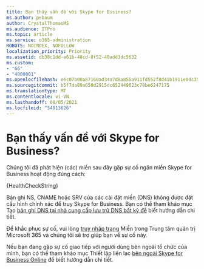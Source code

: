 ```yaml
---
title: Bạn thấy vấn đề với Skype for Business?
ms.author: pebaum
author: CrystalThomasMS
ms.audience: ITPro
ms.topic: article
ms.service: o365-administration
ROBOTS: NOINDEX, NOFOLLOW
localization_priority: Priority
ms.assetid: db38c1dd-e61b-48cd-8f52-40add3dc5632
ms.custom:
- "66"
- "4000001"
ms.openlocfilehash: e6c07b00a87160ad34a7d8a855a911fd552f8d41b1911e0dc35109306d105977
ms.sourcegitcommit: b5f7da89a650d2915dc652449623c78be6247175
ms.translationtype: MT
ms.contentlocale: vi-VN
ms.lasthandoff: 08/05/2021
ms.locfileid: "54013626"
---
```

# <a name="issue-with-skype-for-business"></a>Bạn thấy vấn đề với Skype for Business?

Chúng tôi đã phát hiện (các) miền sau đây gặp sự cố ngăn miền Skype for Business hoạt động đúng cách:
  
{HealthCheckString}
  
Bản ghi NS, CNAME hoặc SRV của các cài đặt miền (DNS) không được đặt cấu hình chính xác để truy Skype for Business. Bạn có thể tham khảo mục Tạo [bản ghi DNS tại nhà cung cấp lưu trữ DNS bất kỳ để](https://docs.microsoft.com/microsoft-365/admin/get-help-with-domains/create-dns-records-at-any-dns-hosting-provider) biết hướng dẫn chi tiết.
  
Để khắc phục sự cố, vui lòng [truy nhập trang](https://admin.microsoft.com/adminportal/home#/Domains) Miền trong Trung tâm quản trị Microsoft 365 và chúng tôi sẽ trợ giúp bạn về sự cố này.
  
Nếu bạn đang gặp sự cố giao tiếp với người dùng bên ngoài tổ chức của mình, bạn có thể tham khảo mục Thiết lập liên lạc [bên ngoài Skype for Business Online](https://support.microsoft.com/help/10041/set-up-skype-for-business-online-external-communications.aspx) để biết hướng dẫn chi tiết.

  